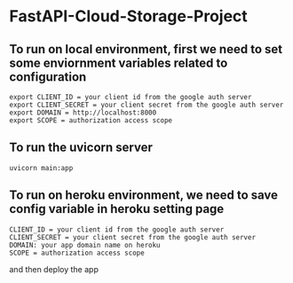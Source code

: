 # FastAPI-Cloud-Storage-Project
To run on local environment, first we need to set some enviornment variables related to configuration
-
    export CLIENT_ID = your client id from the google auth server
    export CLIENT_SECRET = your client secret from the google auth server
    export DOMAIN = http://localhost:8000
    export SCOPE = authorization access scope
 
 To run the uvicorn server
 -
    uvicorn main:app

To run on heroku environment, we need to save config variable in heroku setting page
-
    CLIENT_ID = your client id from the google auth server
    CLIENT_SECRET = your client secret from the google auth server
    DOMAIN: your app domain name on heroku
    SCOPE = authorization access scope
and then deploy the app

